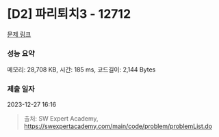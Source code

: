 # [D2] 파리퇴치3 - 12712 

[문제 링크](https://swexpertacademy.com/main/code/problem/problemDetail.do?contestProbId=AXuARWAqDkQDFARa) 

### 성능 요약

메모리: 28,708 KB, 시간: 185 ms, 코드길이: 2,144 Bytes

### 제출 일자

2023-12-27 16:16



> 출처: SW Expert Academy, https://swexpertacademy.com/main/code/problem/problemList.do